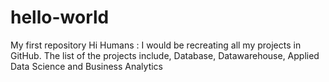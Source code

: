 # hello-world
My first repository
Hi Humans : I would be recreating all my projects in GitHub. The list of the projects include, Database, Datawarehouse, Applied Data Science and Business Analytics 
